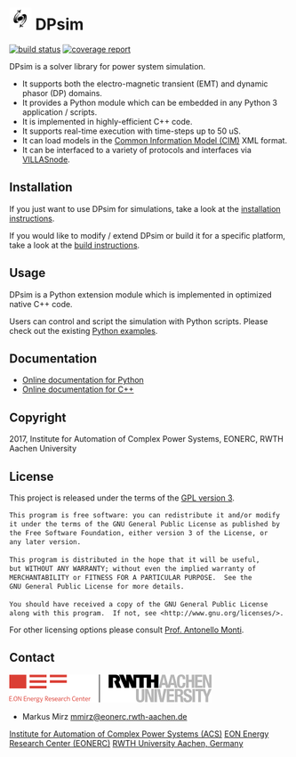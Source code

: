 # <img src="Figures/dpsim.png" width=40 /> DPsim

[![build status](https://git.rwth-aachen.de/PowerSystemSimulation/DPsim/badges/development/build.svg)](https://git.rwth-aachen.de/PowerSystemSimulation/DPsim/commits/development)
[![coverage report](https://git.rwth-aachen.de/PowerSystemSimulation/DPsim/badges/development/coverage.svg)](https://git.rwth-aachen.de/PowerSystemSimulation/DPsim/commits/development)

DPsim is a solver library for power system simulation.

- It supports both the electro-magnetic transient (EMT) and dynamic phasor (DP) domains.
- It provides a Python module which can be embedded in any Python 3 application / scripts.
- It is implemented in highly-efficient C++ code.
- It supports real-time execution with time-steps up to 50 uS.
- It can load models in the [Common Information Model (CIM)](https://en.wikipedia.org/wiki/Common_Information_Model_(electricity)) XML format.
- It can be interfaced to a variety of protocols and interfaces via [VILLASnode](http://www.fein-aachen.org/projects/villas-framework/).

## Installation
If you just want to use DPsim for simulations, take a look at the [installation instructions](Documentation/Install.rst).

If you would like to modify / extend DPsim or build it for a specific platform, take a look at the [build instructions](Documentation/Build.rst).

## Usage

DPsim is a Python extension module which is implemented in optimized native C++ code.

Users can control and script the simulation with Python scripts.
Please check out the existing [Python examples](Examples/Python/).

## Documentation

- [Online documentation for Python](http://dpsim.fein-aachen.org/doc/development/sphinx/)
- [Online documentation for C++](http://dpsim.fein-aachen.org/doc/development/doxygen/)

## Copyright

2017, Institute for Automation of Complex Power Systems, EONERC, RWTH Aachen University

## License

This project is released under the terms of the [GPL version 3](COPYING.md).

```
This program is free software: you can redistribute it and/or modify
it under the terms of the GNU General Public License as published by
the Free Software Foundation, either version 3 of the License, or
any later version.

This program is distributed in the hope that it will be useful,
but WITHOUT ANY WARRANTY; without even the implied warranty of
MERCHANTABILITY or FITNESS FOR A PARTICULAR PURPOSE.  See the
GNU General Public License for more details.

You should have received a copy of the GNU General Public License
along with this program.  If not, see <http://www.gnu.org/licenses/>.
```

For other licensing options please consult [Prof. Antonello Monti](mailto:amonti@eonerc.rwth-aachen.de).

## Contact

[![EONERC ACS Logo](Figures/eonerc_logo.png)](http://www.acs.eonerc.rwth-aachen.de)

- Markus Mirz <mmirz@eonerc.rwth-aachen.de>

[Institute for Automation of Complex Power Systems (ACS)](http://www.acs.eonerc.rwth-aachen.de)
[EON Energy Research Center (EONERC)](http://www.eonerc.rwth-aachen.de)
[RWTH University Aachen, Germany](http://www.rwth-aachen.de)

